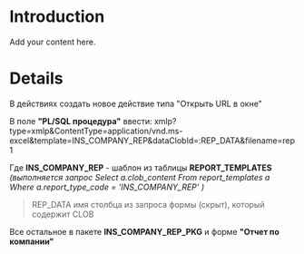 # Introduction #

Add your content here.


# Details #
В действиях создать новое действие типа "Открыть URL в окне"

В поле **"PL/SQL процедура"** ввести:
xmlp?type=xmlp&ContentType=application/vnd.ms-excel&template=INS\_COMPANY\_REP&dataClobId=:REP\_DATA&filename=rep1

Где **INS\_COMPANY\_REP** - шаблон из таблицы **REPORT\_TEMPLATES**
_(выполняется запрос
Select a.clob\_content From report\_templates a Where a.report\_type\_code = 'INS\_COMPANY\_REP'
)_



> REP\_DATA имя столбца из запроса формы (скрыт), который содержит CLOB


Все остальное в пакете **INS\_COMPANY\_REP\_PKG** и форме **"Отчет по компании"**